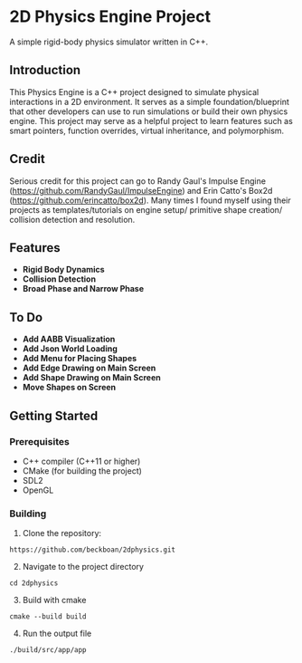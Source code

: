 # 2D Physics Engine Project

A simple rigid-body physics simulator written in C++.

## Introduction

This Physics Engine is a C++ project designed to simulate physical interactions in a 2D environment. It serves as a
simple foundation/blueprint that other developers can use to run simulations or build their own physics engine. This
project may serve as a helpful project to learn features such as smart pointers, function overrides, virtual
inheritance, and polymorphism.

## Credit

Serious credit for this project can go to Randy Gaul's Impulse Engine (https://github.com/RandyGaul/ImpulseEngine) and
Erin Catto's Box2d (https://github.com/erincatto/box2d). Many times I found myself using their projects as
templates/tutorials on engine setup/ primitive shape creation/ collision detection and resolution.

## Features

- **Rigid Body Dynamics**
- **Collision Detection**
- **Broad Phase and Narrow Phase**

## To Do

- **Add AABB Visualization**
- **Add Json World Loading**
- **Add Menu for Placing Shapes**
- **Add Edge Drawing on Main Screen**
- **Add Shape Drawing on Main Screen**
- **Move Shapes on Screen**

## Getting Started

### Prerequisites

- C++ compiler (C++11 or higher)
- CMake (for building the project)
- SDL2
- OpenGL

### Building

1. Clone the repository:

```
https://github.com/beckboan/2dphysics.git
```

2. Navigate to the project directory

```
cd 2dphysics
```

3. Build with cmake

```
cmake --build build 
```

4. Run the output file

```
./build/src/app/app
```





